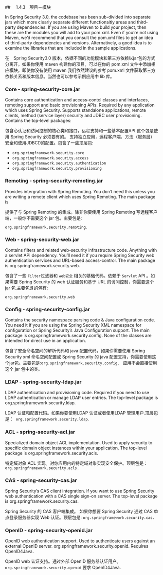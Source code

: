 ##　 1.4.3　项目－模块


In Spring Security 3.0, the codebase has been sub-divided into separate jars which more clearly separate different functionaltiy areas and third-party dependencies. If you are using Maven to build your project, then these are the modules you will add to your pom.xml. Even if you’re not using Maven, we’d recommend that you consult the pom.xml files to get an idea of third-party dependencies and versions. Alternatively, a good idea is to examine the libraries that are included in the sample applications.

在　Spring Security3.0 版本，依据不同的功能模块和第三方依赖以jar包的方式分离开。如果你使用 maven 构建你的项目，可以在你的 pom.xml 文件中添加相应模块。即使你没有使用 maven 我们依然建议的参考 pom.xml 文件获取第三方依赖关系和版本信息。当然也可以参考示例应用中 lib 库。

### Core - spring-security-core.jar

Contains core authentication and access-contol classes and interfaces, remoting support and basic provisioning APIs. Required by any application which uses Spring Security. Supports standalone applications, remote clients, method (service layer) security and JDBC user provisioning. Contains the top-level packages:

包含心认证和访问控制的核心类和接口，远程支持和一些基本配置API.这个包是使用 Spring Security 必须要有的。 支持独立应用，远程客户端，方法（服务层）安全和使用JDBCD的配置。包含了一些顶层包:


* `org.springframework.security.core`
* `org.springframework.security.access`
* `org.springframework.security.authentication`
* `org.springframework.security.provisioning`

### Remoting - spring-security-remoting.jar

Provides intergration with Spring Remoting. You don’t need this unless you are writing a remote client which uses Spring Remoting. The main package is 

提供了与 Spring Remoting 的集成。除非你要使用 Spring Remoting 写远程客户端，一般你不需要这个 jar 包。主要包是:

`org.springframework.security.remoting.`

### Web - spring-security-web.jar

Contains filters and related web-security infrastructure code. Anything with a servlet API dependency. You’ll need it if you require Spring Security web authentication services and URL-based access-control. The main package is org.springframework.security.web.

包含了一些 `Filter`过滤器和 `web安全` 相关的基础代码。依赖于 `Servlet` API 。如果需要 Spring Security 的 web 认证服务和基于 URL 的访问控制，你需要这个 jar 包.主要包含的包有:

`org.springframework.security.web`

### Config - spring-security-config.jar

Contains the security namespace parsing code & Java configuration code. You need it if you are using the Spring Security XML namespace for configuration or Spring Security’s Java Configuration support. The main package is org.springframework.security.config. None of the classes are intended for direct use in an application.

包含了安全命名空间的解析代码和 java 配置代码，如果你需要使用 Spring Security xml 命名空间配置或 Spring Security 的 java 配置支持，你需要使用这个jar包。主要包是:`org.springframework.security.config. ` 应用不会直接使用这个 jar 包中的类。


### LDAP - spring-security-ldap.jar

LDAP authentication and provisioning code. Required if you need to use LDAP authentication or manage LDAP user entries. The top-level package is org.springframework.security.ldap.

LDAP 认证和配置代码。如果你要使用LDAP 认证或者使用LDAP 管理用户.顶层包是：` org.springframework.security.ldap.`

### ACL - spring-security-acl.jar

Specialized domain object ACL implementation. Used to apply security to specific domain object instances within your application. The top-level package is org.springframework.security.acls.

特定域对象 ACL 实现。对你应用内的特定域对象实现安全保护。顶层包是：`org.springframework.security.acls.`

### CAS - spring-security-cas.jar

Spring Security’s CAS client integration. If you want to use Spring Security web authentication with a CAS single sign-on server. The top-level package is org.springframework.security.cas.

Spring Security 的 CAS 客户端集成。 如果你想要 Spring Security 通过 CAS  单点登录服务器实现 Web 认证。顶层包是: `org.springframework.security.cas.`

### OpenID - spring-security-openid.jar

OpenID web authentication support. Used to authenticate users against an external OpenID server. org.springframework.security.openid. Requires OpenID4Java.

OpenID web 认证支持。通过外部 OpenID 服务器认证用户。 `org.springframework.security.openid`  要求  OpenID4Java.

